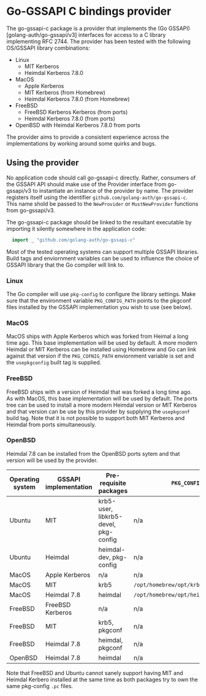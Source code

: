 # Go-GSSAPI C bindings provider

The go-gssapi-c package is a provider that implements the (Go GSSAPI)[golang-auth/go-gssapi/v3] interfaces for access to a C library implementing RFC 2744.
The provider has been tested with the following OS/GSSAPI library combinations:
 * Linux
    * MIT Kerberos
    * Heimdal Kerberos 7.8.0
 * MacOS
    * Apple Kerberos
    * MIT Kerberos (from Homebrew)
    * Heimdal Kerberos 7.8.0 (from Homebrew)
 * FreeBSD
    * FreeBSD Kerberos Kerberos (from ports)
    * Heimdal Kerberos 7.8.0 (from ports)
 * OpenBSD with Heimdal Kerberos 7.8.0 from ports

The provider aims to provide a consistent experience across the implementations by working around some quirks and bugs.


## Using the provider

No application code should call go-gssapi-c directly.  Rather, consumers of the GSSAPI API should make use of
the Provider interface from go-gssapi/v3 to instantiate an instance of the provider by name.  The provider registers itself using the identifier
`github.com/golang-auth/go-gssapi-c`.  This name shold be passed to the `NewProvider` or `MustNewProvider` functions from go-gssapi/v3.

The go-gssapi-c package should be linked to the resultant executable by importing it silently somewhere in the application code:

```go
  import _ "github.com/golang-auth/go-gssapi-c"
```

Most of the tested operating systems can support multiple GSSAPI libraries.  Build tags and enviornment variables can be used to influence
the choice of GSSAPI library that the Go compiler will link to.

### Linux

The Go compiler will use `pkg-config` to configure the library settings.  Make sure that the environment variable `PKG_CONFIG_PATH` points to the pkgconf
files installed by the GSSAPI implementation you wish to use (see below).

### MacOS

MacOS ships with Apple Kerberos which was forked from Heimal a long time ago.  This base implementation will be used by default.  A more modern
Heimdal or MIT Kerberos can be installed using Homebrew and Go can link against that version if the `PKG_COFNIG_PATH` enviornment variable is set
and the `usepkgconfig` built tag is supplied.

### FreeBSD

FreeBSD ships with a version of Heimdal that was forked a long time ago.  As with MacOS, this base implementation will be used by default.
The ports tree can be used to install a more modern Heimdal version or MIT Kerberos and that version can be use by this provider by
supplying the `usepkgconf` build tag.  Note that it is not possible to support both MIT Kerberos and Heimdal from ports simultaneously.

### OpenBSD

Heimdal 7.8 can be installed from the OpenBSD ports sytem and that version will be used by the provider.


| Operating system | GSSAPI implementation  | Pre-requisite packages | `PKG_CONFIG_PATH` | Build tags |
| ---------------  | ---------------------- | ---------------------- | ----------------- | ---------- |
| Ubuntu           | MIT                    | krb5-user, libkrb5-devel, pkg-config |  n/a   | n/a     |
| Ubuntu           | Heimdal                | heimdal-dev, pkg-config | n/a              | n/a        |
| MacOS            | Apple Kerberos         | n/a                     | n/a              | n/a        |
| MacOS            | MIT                    | krb5                    | `/opt/homebrew/opt/krb5/lib/pkgconfig` | `usepkgconfig` |
| MacOS            | Heimdal 7.8            | heimdal                 | `/opt/homebrew/opt/heimdal/lib/pkgconfig` | `usepkgconfig` |
| FreeBSD          | FreeBSD Kerberos       | n/a                     | n/a				 | n/a        |
| FreeBSD          | MIT                    | krb5, pkgconf           | n/a 			 | `usepkgconfig`       |
| FreeBSD          | Heimdal 7.8            | heimdal, pkgconf        | n/a 			 | `usepkgconfig`        |
| OpenBSD          | Heimdal 7.8            | heimdal                 | n/a              | n/a        |

Note that FreeBSD and Ubuntu cannot sanely support having MIT and Heimdal Kerbero installed at the same time as
both packages try to own the same pkg-config `.pc` files.

